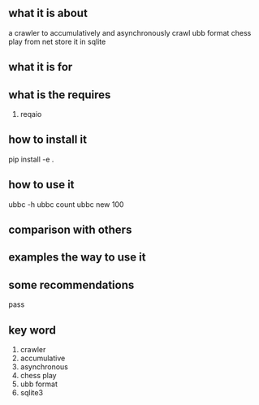 ## what it is about
a crawler to accumulatively and asynchronously crawl ubb format chess play from net
store it in sqlite

## what it is for

## what is the requires
1. reqaio

## how to install it
  pip install -e .

## how to use it
ubbc -h
ubbc count
ubbc new 100



## comparison with others

## examples the way to use it

## some recommendations
  pass

## key word ##
  1. crawler 
  2. accumulative
  3. asynchronous
  4. chess play 
  5. ubb format
  6. sqlite3

